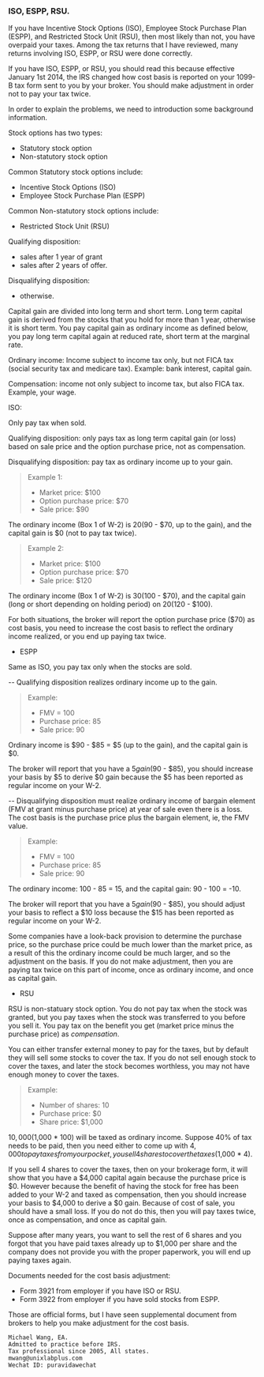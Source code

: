 ### ISO, ESPP, RSU.

If you have Incentive Stock Options (ISO), Employee Stock Purchase Plan (ESPP),
and Restricted Stock Unit (RSU), then most likely than not, you have overpaid
your taxes. Among the tax returns that I have reviewed, many returns involving
ISO, ESPP, or RSU were done correctly.

If you have ISO, ESPP, or RSU, you should read this because effective
January 1st 2014, the IRS changed how cost basis is reported on your 1099-B
tax form sent to you by your broker. You should make adjustment in order not
to pay your tax twice.

In order to explain the problems, we need to introduction some background information.

Stock options has two types:

- Statutory stock option
- Non-statutory stock option

Common Statutory stock options include:

- Incentive Stock Options (ISO)
- Employee Stock Purchase Plan (ESPP)

Common Non-statutory stock options include:

- Restricted Stock Unit (RSU)

Qualifying disposition:

- sales after 1 year of grant
- sales after 2 years of offer.

Disqualifying disposition:

- otherwise.

Capital gain are divided into long term and short term. Long term capital gain is
derived from the stocks that you hold for more than 1 year, otherwise it is
short term. You pay capital gain as ordinary income as defined below, you pay
long term capital again at reduced rate, short term at the marginal rate.

Ordinary income: Income subject to income tax only, but not
FICA tax (social security tax and medicare tax). Example:
bank interest, capital gain.

Compensation: income not only subject to income tax, but also
FICA tax. Example, your wage.

ISO:

Only pay tax when sold.

Qualifying disposition: only pays tax as long term capital gain (or loss) based on
sale price and the option purchase price, not as compensation.

Disqualifying disposition: pay tax as ordinary income up to your gain.

> Example 1:
> 
> - Market price: $100
> - Option purchase price: $70
> - Sale price: $90

The ordinary income (Box 1 of W-2) is $20 ($90 - $70, up to the gain), and
the capital gain is $0 (not to pay tax twice).

> Example 2:
> 
> - Market price: $100
> - Option purchase price: $70
> - Sale price: $120

The ordinary income (Box 1 of W-2) is $30 ($100 - $70), and
the capital gain (long or short depending on holding period) on $20 ($120 - $100).

For both situations, the broker will report the option purchase price ($70) as cost basis,
you need to increase the cost basis to reflect the ordinary income realized, or you end
up paying tax twice.

- ESPP

Same as ISO, you pay tax only when the stocks are sold.

-- Qualifying disposition realizes ordinary income up to the gain.

> Example:
> 
> - FMV = 100
> - Purchase price: 85
> - Sale price: 90
 
Ordinary income is $90 - $85 = $5 (up to the gain), and the
capital gain is $0.

The broker will report that you have a $5 gain ($90 - $85), you
should increase your basis by $5 to derive $0 gain because the $5
has been reported as regular income on your W-2.

-- Disqualifying disposition must realize ordinary income of bargain element
(FMV at grant minus purchase price) at year of sale even there is a loss.
The cost basis is the purchase price plus the bargain element, ie, the
FMV value.

> Example:
> 
> - FMV = 100
> - Purchase price: 85
> - Sale price: 90
 
The ordinary income: 100 - 85 = 15, and the capital gain: 90 - 100 = -10.
 
The broker will report that you have a $5 gain ($90 - $85), you
should adjust your basis to reflect a $10 loss because the $15
has been reported as regular income on your W-2.

Some companies have a look-back provision to determine the purchase
price, so the purchase price could be much lower than the market
price, as a result of this the ordinary income could be much larger, and so
the adjustment on the basis. If you do not make adjustment, then
you are paying tax twice on this part of income, once as ordinary
income, and once as capital gain.

- RSU

RSU is non-statuary stock option. You do not pay tax when the stock
was granted, but you pay taxes when the stock was transferred to you
before you sell it. You pay tax on the benefit you get (market price
minus the purchase price) as _compensation_.

You can either transfer external money to pay for the taxes, but by default
they will sell some stocks to cover the tax.
If you do not sell enough stock to cover the taxes, and later the
stock becomes worthless, you may not have enough money to cover
the taxes.

> Example:
> 
> - Number of shares: 10
> - Purchase price: $0
> - Share price: $1,000

$10,000 ($1,000 * 100) will be taxed as ordinary income. Suppose 40%
of tax needs to be paid, then you need either to come up with
$4,000 to pay taxes from your pocket, you sell 4 shares
to cover the taxes ($1,000 * 4).

If you sell 4 shares to cover the taxes, then on your brokerage
form, it will show that you have a $4,000 capital again because
the purchase price is $0. However because the benefit of having the
stock for free has been added to your W-2 and taxed as
compensation, then you should increase your basis to $4,000 to
derive a $0 gain. Because of cost of sale, you should have a 
small loss. If you do not do this, then you will pay taxes
twice, once as compensation, and once as capital gain.

Suppose after many years, you want to sell the rest of 6 shares
and you forgot that you have paid taxes already up to $1,000 per share
and the company does not provide you with the proper paperwork, you will
end up paying taxes again.

Documents needed for the cost basis adjustment:

- Form 3921 from employer if you have ISO or RSU.
- Form 3922 from employer if you have sold stocks from ESPP.

Those are official forms, but I have seen supplemental document from
brokers to help you make adjustment for the cost basis.

```
Michael Wang, EA.
Admitted to practice before IRS.
Tax professional since 2005, All states.
mwang@unixlabplus.com
Wechat ID: puravidawechat
```
